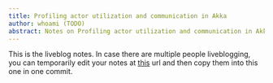 ```yaml
---
title: Profiling actor utilization and communication in Akka
author: whoami (TODO)
abstract: Notes on Profiling actor utilization and communication in Akka
---
```


This is the liveblog notes.  In case there are multiple
people liveblogging, you can temporarily edit your notes
at [this](profiling-actor-util/template.md) url and then copy them into this one in one
commit.
